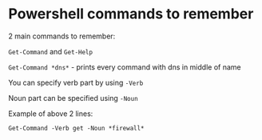 # Powershell commands to remember

2 main commands to remember:&#x20;

`Get-Command` and `Get-Help`

`Get-Command *dns*` - prints every command with dns in middle of name&#x20;



You can specify verb part by using `-Verb`&#x20;

Noun part can be specified using `-Noun`&#x20;

Example of above 2 lines:&#x20;

`Get-Command -Verb get -Noun *firewall*`&#x20;
